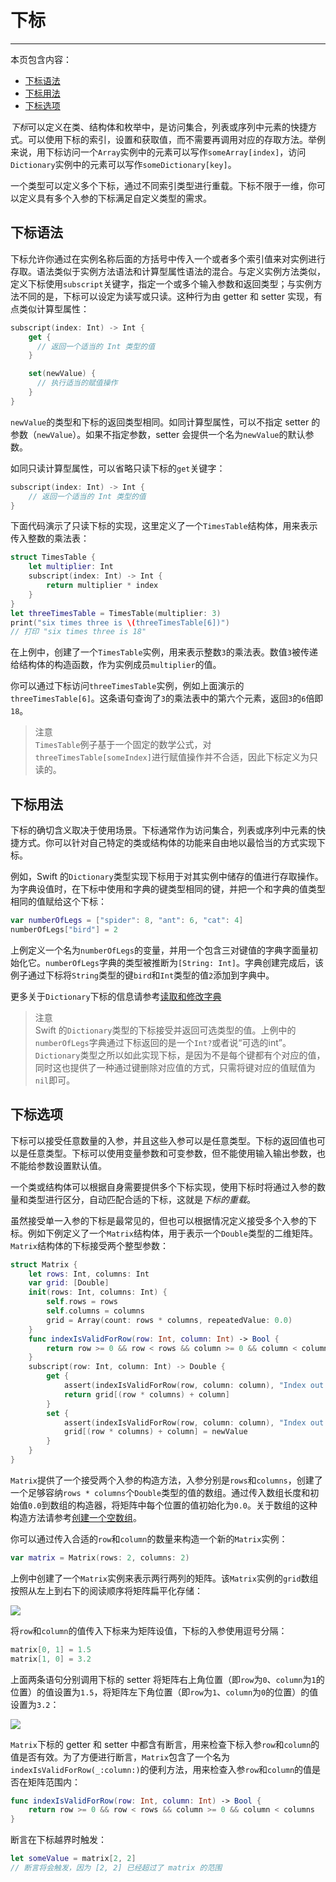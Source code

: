# 下标
-----------------


本页包含内容：

- [下标语法](#subscript_syntax)
- [下标用法](#subscript_usage)
- [下标选项](#subscript_options)

*下标*可以定义在类、结构体和枚举中，是访问集合，列表或序列中元素的快捷方式。可以使用下标的索引，设置和获取值，而不需要再调用对应的存取方法。举例来说，用下标访问一个`Array`实例中的元素可以写作`someArray[index]`，访问`Dictionary`实例中的元素可以写作`someDictionary[key]`。

一个类型可以定义多个下标，通过不同索引类型进行重载。下标不限于一维，你可以定义具有多个入参的下标满足自定义类型的需求。

<a name="subscript_syntax"></a>
## 下标语法

下标允许你通过在实例名称后面的方括号中传入一个或者多个索引值来对实例进行存取。语法类似于实例方法语法和计算型属性语法的混合。与定义实例方法类似，定义下标使用`subscript`关键字，指定一个或多个输入参数和返回类型；与实例方法不同的是，下标可以设定为读写或只读。这种行为由 getter 和 setter 实现，有点类似计算型属性：

```swift
subscript(index: Int) -> Int {
    get {
      // 返回一个适当的 Int 类型的值
    }

    set(newValue) {
      // 执行适当的赋值操作
    }
}
```

`newValue`的类型和下标的返回类型相同。如同计算型属性，可以不指定 setter 的参数（`newValue`）。如果不指定参数，setter 会提供一个名为`newValue`的默认参数。

如同只读计算型属性，可以省略只读下标的`get`关键字：

```swift
subscript(index: Int) -> Int {
    // 返回一个适当的 Int 类型的值
}
```

下面代码演示了只读下标的实现，这里定义了一个`TimesTable`结构体，用来表示传入整数的乘法表：

```swift
struct TimesTable {
    let multiplier: Int
    subscript(index: Int) -> Int {
        return multiplier * index
    }
}
let threeTimesTable = TimesTable(multiplier: 3)
print("six times three is \(threeTimesTable[6])")
// 打印 "six times three is 18"
```

在上例中，创建了一个`TimesTable`实例，用来表示整数`3`的乘法表。数值`3`被传递给结构体的构造函数，作为实例成员`multiplier`的值。

你可以通过下标访问`threeTimesTable`实例，例如上面演示的`threeTimesTable[6]`。这条语句查询了`3`的乘法表中的第六个元素，返回`3`的`6`倍即`18`。

> 注意  
> `TimesTable`例子基于一个固定的数学公式，对`threeTimesTable[someIndex]`进行赋值操作并不合适，因此下标定义为只读的。  

<a name="subscript_usage"></a>
## 下标用法

下标的确切含义取决于使用场景。下标通常作为访问集合，列表或序列中元素的快捷方式。你可以针对自己特定的类或结构体的功能来自由地以最恰当的方式实现下标。

例如，Swift 的`Dictionary`类型实现下标用于对其实例中储存的值进行存取操作。为字典设值时，在下标中使用和字典的键类型相同的键，并把一个和字典的值类型相同的值赋给这个下标：

```swift
var numberOfLegs = ["spider": 8, "ant": 6, "cat": 4]
numberOfLegs["bird"] = 2
```

上例定义一个名为`numberOfLegs`的变量，并用一个包含三对键值的字典字面量初始化它。`numberOfLegs`字典的类型被推断为`[String: Int]`。字典创建完成后，该例子通过下标将`String`类型的键`bird`和`Int`类型的值`2`添加到字典中。

更多关于`Dictionary`下标的信息请参考[读取和修改字典](./04_Collection_Types.html#accessing_and_modifying_a_dictionary)

> 注意  
> Swift 的`Dictionary`类型的下标接受并返回可选类型的值。上例中的`numberOfLegs`字典通过下标返回的是一个`Int?`或者说“可选的int”。`Dictionary`类型之所以如此实现下标，是因为不是每个键都有个对应的值，同时这也提供了一种通过键删除对应值的方式，只需将键对应的值赋值为`nil`即可。  

<a name="subscript_options"></a>
## 下标选项

下标可以接受任意数量的入参，并且这些入参可以是任意类型。下标的返回值也可以是任意类型。下标可以使用变量参数和可变参数，但不能使用输入输出参数，也不能给参数设置默认值。

一个类或结构体可以根据自身需要提供多个下标实现，使用下标时将通过入参的数量和类型进行区分，自动匹配合适的下标，这就是*下标的重载*。

虽然接受单一入参的下标是最常见的，但也可以根据情况定义接受多个入参的下标。例如下例定义了一个`Matrix`结构体，用于表示一个`Double`类型的二维矩阵。`Matrix`结构体的下标接受两个整型参数：

```swift
struct Matrix {
    let rows: Int, columns: Int
    var grid: [Double]
    init(rows: Int, columns: Int) {
        self.rows = rows
        self.columns = columns
        grid = Array(count: rows * columns, repeatedValue: 0.0)
    }
    func indexIsValidForRow(row: Int, column: Int) -> Bool {
        return row >= 0 && row < rows && column >= 0 && column < columns
    }
    subscript(row: Int, column: Int) -> Double {
        get {
            assert(indexIsValidForRow(row, column: column), "Index out of range")
            return grid[(row * columns) + column]
        }
        set {
            assert(indexIsValidForRow(row, column: column), "Index out of range")
            grid[(row * columns) + column] = newValue
        }
    }
}
```

`Matrix`提供了一个接受两个入参的构造方法，入参分别是`rows`和`columns`，创建了一个足够容纳`rows * columns`个`Double`类型的值的数组。通过传入数组长度和初始值`0.0`到数组的构造器，将矩阵中每个位置的值初始化为`0.0`。关于数组的这种构造方法请参考[创建一个空数组](./04_Collection_Types.html#creating_an_empty_array)。

你可以通过传入合适的`row`和`column`的数量来构造一个新的`Matrix`实例：

```swift
var matrix = Matrix(rows: 2, columns: 2)
```

上例中创建了一个`Matrix`实例来表示两行两列的矩阵。该`Matrix`实例的`grid`数组按照从左上到右下的阅读顺序将矩阵扁平化存储：

![](https://developer.apple.com/library/prerelease/ios/documentation/Swift/Conceptual/Swift_Programming_Language/Art/subscriptMatrix01_2x.png)

将`row`和`column`的值传入下标来为矩阵设值，下标的入参使用逗号分隔：

```swift
matrix[0, 1] = 1.5
matrix[1, 0] = 3.2
```

上面两条语句分别调用下标的 setter 将矩阵右上角位置（即`row`为`0`、`column`为`1`的位置）的值设置为`1.5`，将矩阵左下角位置（即`row`为`1`、`column`为`0`的位置）的值设置为`3.2`：

![](https://developer.apple.com/library/prerelease/ios/documentation/Swift/Conceptual/Swift_Programming_Language/Art/subscriptMatrix02_2x.png)

`Matrix`下标的 getter 和 setter 中都含有断言，用来检查下标入参`row`和`column`的值是否有效。为了方便进行断言，`Matrix`包含了一个名为`indexIsValidForRow(_:column:)`的便利方法，用来检查入参`row`和`column`的值是否在矩阵范围内：

```swift
func indexIsValidForRow(row: Int, column: Int) -> Bool {
    return row >= 0 && row < rows && column >= 0 && column < columns
}
```

断言在下标越界时触发：

```swift
let someValue = matrix[2, 2]
// 断言将会触发，因为 [2, 2] 已经超过了 matrix 的范围
```

